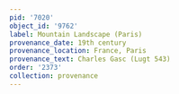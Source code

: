 ```yaml
---
pid: '7020'
object_id: '9762'
label: Mountain Landscape (Paris)
provenance_date: 19th century
provenance_location: France, Paris
provenance_text: Charles Gasc (Lugt 543)
order: '2373'
collection: provenance
---
```

